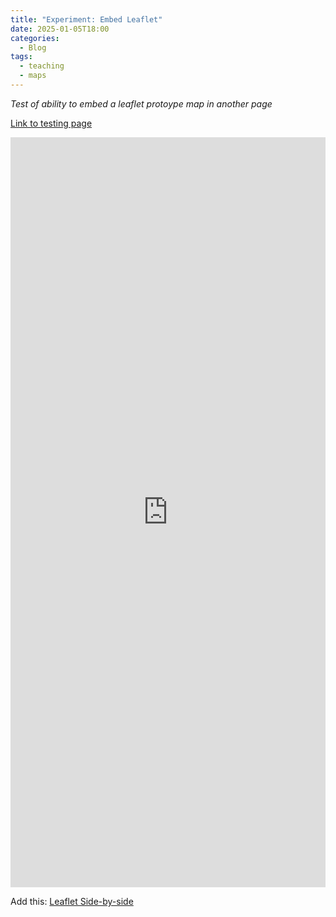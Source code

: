 ```yaml
---
title: "Experiment: Embed Leaflet"
date: 2025-01-05T18:00
categories:
  - Blog
tags:
  - teaching
  - maps
---
```

*Test of ability to embed a leaflet protoype map in another page*

[Link to testing page](https://kristinallarsen.github.io/leaflet/index.html)
  
<iframe width="100%" height="1200" frameBorder="0" src="https://kristinallarsen.github.io/leaflet/"></iframe>

Add this: [Leaflet Side-by-side](https://www.youtube.com/watch?v=R6xybRnfzh4) 
